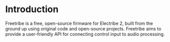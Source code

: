 # Introduction

Freetribe is a free, open-source firmware for Electribe 2,
built from the ground up using original code and open-source projects.
Freetribe aims to provide a user-friendly API for connecting control input to audio processing.
